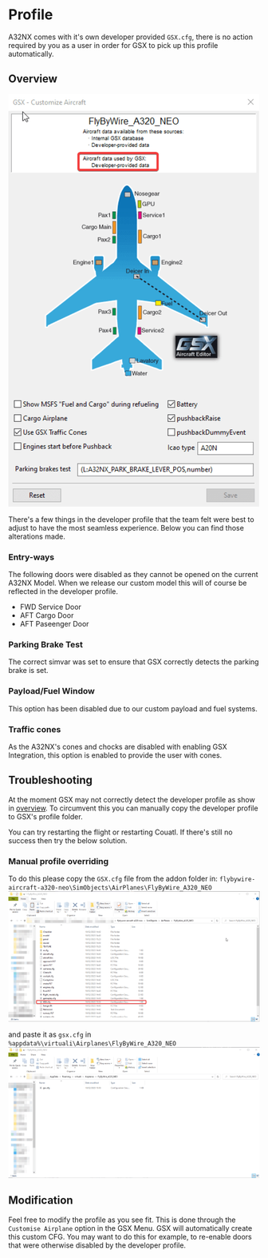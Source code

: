 # Profile

A32NX comes with it's own developer provided `GSX.cfg`, there is no action required by you as a user in order for GSX to pick up this profile automatically.

## Overview

![Developer Profile](../../assets/feature-guides/../gsxintegration/gsx-profile-page.png)

There's a few things in the developer profile that the team felt were best to adjust to have the most seamless experience. Below you can find those alterations made.

### Entry-ways
The following doors were disabled as they cannot be opened on the current A32NX Model. When we release our custom model this will of course be reflected in the developer profile.

- FWD Service Door
- AFT Cargo Door
- AFT Paseenger Door

### Parking Brake Test
The correct simvar was set to ensure that GSX correctly detects the parking brake is set.

### Payload/Fuel Window
This option has been disabled due to our custom payload and fuel systems.

### Traffic cones
As the A32NX's cones and chocks are disabled with enabling GSX Integration, this option is enabled to provide the user with cones.

## Troubleshooting
At the moment GSX may not correctly detect the developer profile as show in [overview](#overview). To circumvent this you can manually copy the developer profile to GSX's profile folder.

You can try restarting the flight or restarting Couatl. If there's still no success then try the below solution.

### Manual profile overriding

To do this please copy the `GSX.cfg` file from the addon folder in: `flybywire-aircraft-a320-neo\SimObjects\AirPlanes\FlyByWire_A320_NEO`
![Developer Profile](../../assets/feature-guides/../gsxintegration/gsx-profile-developer.png)

and paste it as `gsx.cfg` in `%appdata%\virtuali\Airplanes\FlyByWire_A320_NEO`
![Custom Profile](../../assets/feature-guides/../gsxintegration/gsx-profile-custom.png)

## Modification

Feel free to modify the profile as you see fit. This is done through the `Customise Airplane` option in the GSX Menu. GSX will automatically create this custom CFG. You may want to do this for example, to re-enable doors that were otherwise disabled by the developer profile.